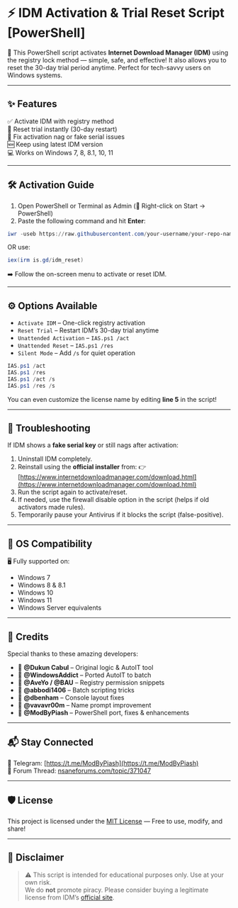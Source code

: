 # ⚡ IDM Activation & Trial Reset Script [PowerShell]

🧩 This PowerShell script activates **Internet Download Manager (IDM)** using the registry lock method — simple, safe, and effective! It also allows you to reset the 30-day trial period anytime. Perfect for tech-savvy users on Windows systems.

---

## ✨ Features

✅ Activate IDM with registry method  
🔁 Reset trial instantly (30-day restart)  
🔧 Fix activation nag or fake serial issues  
🆕 Keep using latest IDM version  
💻 Works on Windows 7, 8, 8.1, 10, 11  

---

## 🛠 Activation Guide

1. Open PowerShell or Terminal as Admin (📌 Right-click on Start → PowerShell)
2. Paste the following command and hit **Enter**:

```powershell
iwr -useb https://raw.githubusercontent.com/your-username/your-repo-name/main/IAS.ps1 | iex
```

OR use:

```powershell
iex(irm is.gd/idm_reset)
```

➡️ Follow the on-screen menu to activate or reset IDM.

---

## ⚙️ Options Available

- `Activate IDM` – One-click registry activation
- `Reset Trial` – Restart IDM’s 30-day trial anytime
- `Unattended Activation` – `IAS.ps1 /act`
- `Unattended Reset` – `IAS.ps1 /res`
- `Silent Mode` – Add `/s` for quiet operation

```powershell
IAS.ps1 /act
IAS.ps1 /res
IAS.ps1 /act /s
IAS.ps1 /res /s
```

You can even customize the license name by editing **line 5** in the script!

---

## 🧩 Troubleshooting

If IDM shows a **fake serial key** or still nags after activation:

1. Uninstall IDM completely.
2. Reinstall using the **official installer** from:
   👉 [https://www.internetdownloadmanager.com/download.html](https://www.internetdownloadmanager.com/download.html)
3. Run the script again to activate/reset.
4. If needed, use the firewall disable option in the script (helps if old activators made rules).
5. Temporarily pause your Antivirus if it blocks the script (false-positive).

---

## 📁 OS Compatibility

🖥️ Fully supported on:
- Windows 7
- Windows 8 & 8.1
- Windows 10
- Windows 11
- Windows Server equivalents

---

## 👏 Credits

Special thanks to these amazing developers:

- 🔸 **@Dukun Cabul** – Original logic & AutoIT tool  
- 🔸 **@WindowsAddict** – Ported AutoIT to batch  
- 🔸 **@AveYo / @BAU** – Registry permission snippets  
- 🔸 **@abbodi1406** – Batch scripting tricks  
- 🔸 **@dbenham** – Console layout fixes  
- 🔸 **@vavavr00m** – Name prompt improvement  
- 🔸 **@ModByPiash** – PowerShell port, fixes & enhancements

---

## 📬 Stay Connected

📢 Telegram: [https://t.me/ModByPiash](https://t.me/ModByPiash)  
💬 Forum Thread: [nsaneforums.com/topic/371047](https://www.nsaneforums.com/topic/371047--/?do=findComment&comment=1578647)

---

## 🛡️ License

This project is licensed under the [MIT License](LICENSE) — Free to use, modify, and share!

---

## 📎 Disclaimer

> ⚠️ This script is intended for educational purposes only. Use at your own risk.  
> We do **not** promote piracy. Please consider buying a legitimate license from IDM’s [official site](https://www.internetdownloadmanager.com/).

```
